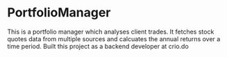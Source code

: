 # PortfolioManager

This is a portfolio manager which analyses client trades. It fetches stock quotes data from multiple sources and calcuates the annual returns over a time period.
Built this project as a backend developer at crio.do
